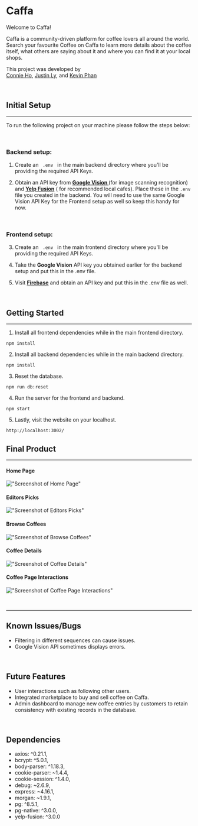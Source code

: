 # Caffa 

Welcome to Caffa!

Caffa is a community-driven platform for coffee lovers all around the world. Search your favourite Coffee on Caffa to learn more details about the coffee itself, what others are saying about it and where you can find it at your local shops.

This project was developed by <br> <a href="">Connie Ho</a>, <a href="">Justin Ly</a>, and <a href="">Kevin Phan</a>

<br>

## Initial Setup

___

To run the following project on your machine please follow the steps below:  

<br>  

### Backend setup:

1. Create an <code> .env </code> in the main backend directory where you'll be providing the required API Keys. 

2. Obtain an API key from **<a href="https://cloud.google.com/vision/docs/setup">Google Vision </a>** (for image scanning recognition) and **<a href="https://www.yelp.ca/fusion">Yelp Fusion</a>** ( for recommended local cafes). Place these in the ```.env ``` file you created in the backend. 
You will need to use the same Google Vision API Key for the Frontend setup as well so keep this handy for now.

<br>

### Frontend setup:

3. Create an <code> .env </code> in the main frontend directory where you'll be providing the required API Keys. 

4. Take the **Google Vision** API key you obtained earlier for the backend setup and put this in the .env file. 

5. Visit **<a href="https://firebase.google.com/docs/storage">Firebase</a>** and obtain an API key and put this in the .env file as well.

<br>

## Getting Started 

___

1. Install all frontend dependencies while in the main frontend directory.
```
npm install
```

2. Install all backend dependencies while in the main backend directory.

```
npm install
```

3. Reset the database.

```
npm run db:reset
```

4. Run the server for the frontend and backend.
```
npm start
```

5. Lastly, visit the website on your localhost.
```
http://localhost:3002/
```

## Final Product

___  

#### Home Page
!["Screenshot of Home Page"](https://github.com/connie-ho/caffa/blob/master/docs/screenshots/01-home.png)

#### Editors Picks
!["Screenshot of Editors Picks"](https://github.com/connie-ho/caffa/blob/master/docs/screenshots/02-editors-pick.png)

#### Browse Coffees
!["Screenshot of Browse Coffees"](https://github.com/connie-ho/caffa/blob/master/docs/screenshots/03-browse-coffee.png)

#### Coffee Details
!["Screenshot of Coffee Details"](https://github.com/connie-ho/caffa/blob/master/docs/screenshots/04-coffee.png)

#### Coffee Page Interactions
!["Screenshot of Coffee Page Interactions"](https://github.com/connie-ho/caffa/blob/master/docs/screenshots/05-caffa.gif)

<br>

___

## Known Issues/Bugs
- Filtering in different sequences can cause issues.
- Google Vision API sometimes displays errors.


<br>

## Future Features

- User interactions such as following other users.
- Integrated marketplace to buy and sell coffee on Caffa.
- Admin dashboard to manage new coffee entries by customers to retain consistency with existing records in the database.

<br>

## Dependencies

- axios: ^0.21.1,
- bcrypt: ^5.0.1,
- body-parser: ^1.18.3,
- cookie-parser: ~1.4.4,
- cookie-session: ^1.4.0,
- debug: ~2.6.9,
- express: ~4.16.1,
- morgan: ~1.9.1,
- pg: ^8.5.1,
- pg-native: ^3.0.0,
- yelp-fusion: ^3.0.0